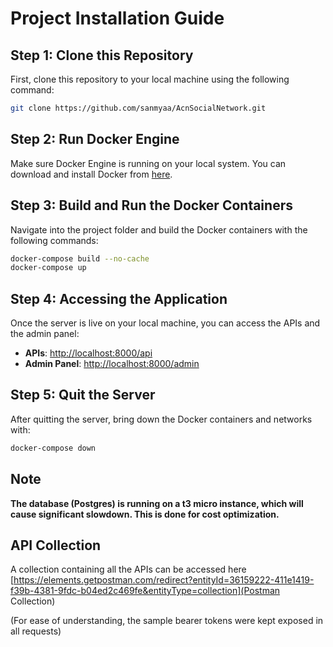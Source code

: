 # Project Installation Guide

## Step 1: Clone this Repository

First, clone this repository to your local machine using the following command:

```bash
git clone https://github.com/sanmyaa/AcnSocialNetwork.git
```

## Step 2: Run Docker Engine

Make sure Docker Engine is running on your local system. You can download and install Docker from [here](https://www.docker.com/products/docker-desktop).

## Step 3: Build and Run the Docker Containers

Navigate into the project folder and build the Docker containers with the following commands:

```bash
docker-compose build --no-cache
docker-compose up
```

## Step 4: Accessing the Application

Once the server is live on your local machine, you can access the APIs and the admin panel:

- **APIs**: [http://localhost:8000/api](http://localhost:8000/api)
- **Admin Panel**: [http://localhost:8000/admin](http://localhost:8000/admin)

## Step 5: Quit the Server

After quitting the server, bring down the Docker containers and networks with:

```bash
docker-compose down
```

## Note

**The database (Postgres) is running on a t3 micro instance, which will cause significant slowdown. This is done for cost optimization.**

## API Collection

A collection containing all the APIs can be accessed here [https://elements.getpostman.com/redirect?entityId=36159222-411e1419-f39b-4381-9fdc-b04ed2c469fe&entityType=collection](Postman Collection)

(For ease of understanding, the sample bearer tokens were kept exposed in all requests)
